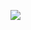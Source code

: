 ![](https://media.githubusercontent.com/media/dyzz/dyzz.github.io/master/images/UssuriTrickster.png)